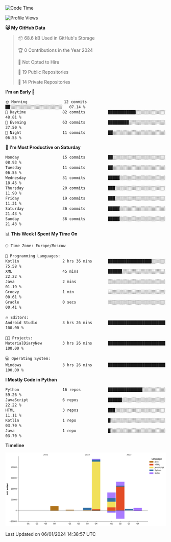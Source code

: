 <!--START_SECTION:waka-->
![Code Time](http://img.shields.io/badge/Code%20Time-163%20hrs%2058%20mins-blue)

![Profile Views](http://img.shields.io/badge/Profile%20Views-0-blue)

**🐱 My GitHub Data** 

> 📦 68.6 kB Used in GitHub's Storage 
 > 
> 🏆 0 Contributions in the Year 2024
 > 
> 🚫 Not Opted to Hire
 > 
> 📜 19 Public Repositories 
 > 
> 🔑 14 Private Repositories 
 > 
**I'm an Early 🐤** 

```text
🌞 Morning                12 commits          ██░░░░░░░░░░░░░░░░░░░░░░░   07.14 % 
🌆 Daytime                82 commits          ████████████░░░░░░░░░░░░░   48.81 % 
🌃 Evening                63 commits          █████████░░░░░░░░░░░░░░░░   37.50 % 
🌙 Night                  11 commits          ██░░░░░░░░░░░░░░░░░░░░░░░   06.55 % 
```
📅 **I'm Most Productive on Saturday** 

```text
Monday                   15 commits          ██░░░░░░░░░░░░░░░░░░░░░░░   08.93 % 
Tuesday                  11 commits          ██░░░░░░░░░░░░░░░░░░░░░░░   06.55 % 
Wednesday                31 commits          █████░░░░░░░░░░░░░░░░░░░░   18.45 % 
Thursday                 20 commits          ███░░░░░░░░░░░░░░░░░░░░░░   11.90 % 
Friday                   19 commits          ███░░░░░░░░░░░░░░░░░░░░░░   11.31 % 
Saturday                 36 commits          █████░░░░░░░░░░░░░░░░░░░░   21.43 % 
Sunday                   36 commits          █████░░░░░░░░░░░░░░░░░░░░   21.43 % 
```


📊 **This Week I Spent My Time On** 

```text
🕑︎ Time Zone: Europe/Moscow

💬 Programming Languages: 
Kotlin                   2 hrs 36 mins       ███████████████████░░░░░░   75.58 % 
XML                      45 mins             ██████░░░░░░░░░░░░░░░░░░░   22.22 % 
Java                     2 mins              ░░░░░░░░░░░░░░░░░░░░░░░░░   01.19 % 
Groovy                   1 min               ░░░░░░░░░░░░░░░░░░░░░░░░░   00.61 % 
Gradle                   0 secs              ░░░░░░░░░░░░░░░░░░░░░░░░░   00.41 % 

🔥 Editors: 
Android Studio           3 hrs 26 mins       █████████████████████████   100.00 % 

🐱‍💻 Projects: 
MaterialDiaryNew         3 hrs 26 mins       █████████████████████████   100.00 % 

💻 Operating System: 
Windows                  3 hrs 26 mins       █████████████████████████   100.00 % 
```

**I Mostly Code in Python** 

```text
Python                   16 repos            ███████████████░░░░░░░░░░   59.26 % 
JavaScript               6 repos             ██████░░░░░░░░░░░░░░░░░░░   22.22 % 
HTML                     3 repos             ███░░░░░░░░░░░░░░░░░░░░░░   11.11 % 
Kotlin                   1 repo              █░░░░░░░░░░░░░░░░░░░░░░░░   03.70 % 
Java                     1 repo              █░░░░░░░░░░░░░░░░░░░░░░░░   03.70 % 
```



**Timeline**

![Lines of Code chart](https://raw.githubusercontent.com/Adlemex/Adlemex/main/assets/bar_graph.png)


 Last Updated on 06/01/2024 14:38:57 UTC
<!--END_SECTION:waka-->
